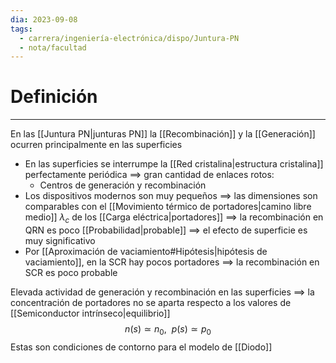 ```yaml
---
dia: 2023-09-08
tags:
  - carrera/ingeniería-electrónica/dispo/Juntura-PN
  - nota/facultad
---
```

# Definición
---
En las [[Juntura PN|junturas PN]] la [[Recombinación]] y la [[Generación]] ocurren principalmente en las superficies
* En las superficies se interrumpe la [[Red cristalina|estructura cristalina]] perfectamente periódica
  $\implies$ gran cantidad de enlaces rotos:
	* Centros de generación y recombinación
* Los dispositivos modernos son muy pequeños
  $\implies$ las dimensiones son comparables con el [[Movimiento térmico de portadores|camino libre medio]] $\lambda_c$ de los [[Carga eléctrica|portadores]]
  $\implies$ la recombinación en QRN es poco [[Probabilidad|probable]]
  $\implies$ el efecto de superficie es muy significativo
* Por [[Aproximación de vaciamiento#Hipótesis|hipótesis de vaciamiento]], en la SCR hay pocos portadores
  $\implies$ la recombinación en SCR es poco probable

Elevada actividad de generación y recombinación en las superficies
$\implies$ la concentración de portadores no se aparta respecto a los valores de [[Semiconductor intrínseco|equilibrio]] $$ n(s) \simeq n_0, ~~ p(s) \simeq p_0 $$
Estas son condiciones de contorno para el modelo de [[Diodo]]